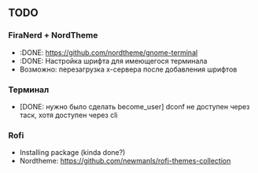 ## TODO

### FiraNerd + NordTheme
 * :DONE: https://github.com/nordtheme/gnome-terminal
 * :DONE: Настройка шрифта для имеющегося терминала
 * Возможно: перезагрузка x-сервера после добавления шрифтов
### Терминал
 * [DONE: нужно было сделать become\_user] dconf не доступен через таск, хотя доступен через cli

### Rofi
 * Installing package (kinda done?)
 * Nordtheme: https://github.com/newmanls/rofi-themes-collection
